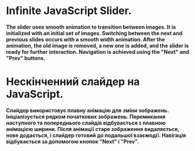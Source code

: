 # Infinite JavaScript Slider.

**The slider uses smooth animation to transition between images. It is initialized with an initial set of images. Switching between the next and previous slides occurs with a smooth width animation. After the animation, the old image is removed, a new one is added, and the slider is ready for further interaction. Navigation is achieved using the "Next" and "Prev" buttons.**

# Нескінченний слайдер на JavaScript.

**Слайдер використовує плавну анімацію для зміни зображень. Ініціалізується рядком початкових зображень. Перемикання наступного та попереднього слайдів відбувається з плавною анімацією ширини. Після анімації старе зображення видаляється, нове додається, і слайдер готовий до подальшої взаємодії. Навігація відбувається за допомогою кнопок "Next" і "Prev".**
